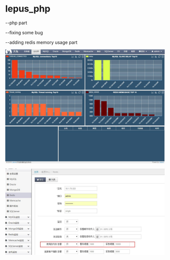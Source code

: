# lepus_php
--php part

--fixing some bug 

--adding redis memory usage part

![image](https://github.com/speedocjx/myfile/blob/master/lepus_mon.jpg)


![image](https://github.com/speedocjx/myfile/blob/master/redis_mem.jpg)
